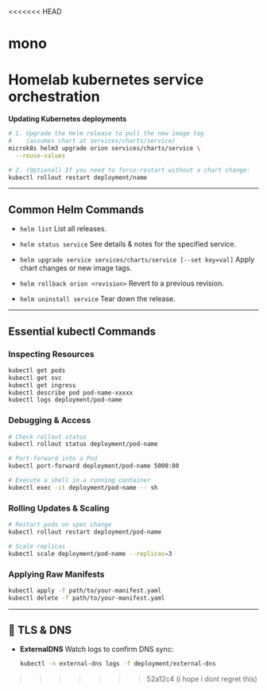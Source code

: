 <<<<<<< HEAD
# mono
Homelab kubernetes service orchestration 
=======
**Updating Kubernetes deployments**


```bash
# 1. Upgrade the Helm release to pull the new image tag
#    (assumes chart at services/charts/service)
microk8s helm3 upgrade orion services/charts/service \
  --reuse-values

# 2. (Optional) If you need to force-restart without a chart change:
kubectl rollout restart deployment/name
````

---

## Common Helm Commands

* `helm list`
  List all releases.

* `helm status service`
  See details & notes for the specified service.

* `helm upgrade service services/charts/service [--set key=val]`
  Apply chart changes or new image tags.

* `helm rollback orion <revision>`
  Revert to a previous revision.

* `helm uninstall service`
  Tear down the release.

---

## Essential kubectl Commands

### Inspecting Resources

```bash
kubectl get pods
kubectl get svc
kubectl get ingress
kubectl describe pod pod-name-xxxxx
kubectl logs deployment/pod-name
```

### Debugging & Access

```bash
# Check rollout status
kubectl rollout status deployment/pod-name

# Port-forward into a Pod
kubectl port-forward deployment/pod-name 5000:80

# Execute a shell in a running container
kubectl exec -it deployment/pod-name -- sh
```

### Rolling Updates & Scaling

```bash
# Restart pods on spec change
kubectl rollout restart deployment/pod-name

# Scale replicas
kubectl scale deployment/pod-name --replicas=3
```

### Applying Raw Manifests

```bash
kubectl apply -f path/to/your-manifest.yaml
kubectl delete -f path/to/your-manifest.yaml
```

---

## 🔐 TLS & DNS

* **ExternalDNS**
  Watch logs to confirm DNS sync:

  ```bash
  kubectl -n external-dns logs -f deployment/external-dns
  ```


>>>>>>> 52a12c4 (i hope i dont regret this)
